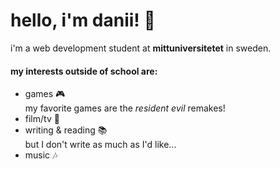 # hello, i'm danii! 🖤
i'm a web development student at **mittuniversitetet** in sweden.

#### my interests outside of school are:
* games 🎮  
  my favorite games are the _resident evil_ remakes!
* film/tv 🎥
* writing & reading 📚  
  but I don't write as much as I'd like...
* music 🎶
